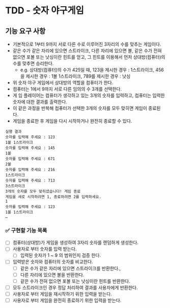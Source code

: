 # TDD - 숫자 야구게임

## 기능 요구 사항
- 기본적으로 1부터 9까지 서로 다른 수로 이루어진 3자리의 수를 맞추는 게임이다.
- 같은 수가 같은 자리에 있으면 스트라이크, 다른 자리에 있으면 볼, 같은 수가 전혀 없으면 포볼 또는 낫싱이란 힌트를 얻고, 그 힌트를 이용해서 먼저 상대방(컴퓨터)의 수를 맞추면 승리한다. 
  - e.g. 상대방(컴퓨터)의 수가 425일 때, 123을 제시한 경우 : 1스트라이크, 456을 제시한 경우 : 1볼 1스트라이크, 789를 제시한 경우 : 낫싱
- 위 숫자 야구 게임에서 상대방의 역할을 컴퓨터가 한다. 
- 컴퓨터는 1에서 9까지 서로 다른 임의의 수 3개를 선택한다. 
- 게 임 플레이어는 컴퓨터가 생각하고 있는 3개의 숫자를 입력하고, 컴퓨터는 입력한 숫자에 대한 결과를 출력한다.
- 이 같은 과정을 반복해 컴퓨터가 선택한 3개의 숫자를 모두 맞히면 게임이 종료된다.
- 게임을 종료한 후 게임을 다시 시작하거나 완전히 종료할 수 있다.
  
```text
실행 결과
숫자를 입력해 주세요 : 123
1볼 1스트라이크
숫자를 입력해 주세요 : 145
1볼
숫자를 입력해 주세요 : 671
2볼
숫자를 입력해 주세요 : 216
1스트라이크
숫자를 입력해 주세요 : 713
3스트라이크
3개의 숫자를 모두 맞히셨습니다! 게임 종료
게임을 새로 시작하려면 1, 종료하려면 2를 입력하세요.
1
숫자를 입력해 주세요 : 123
1볼 1스트라이크
…
```

### ✅ 구현할 기능 목록

- [ ] 컴퓨터(상대방)가 게임을 생성하여 3자리 숫자를 랜덤하게 생성한다.
- [ ] 사용자로 부터 숫자를 입력 받는다.
  - [ ] 입력된 숫자가 1 ~ 9 의 범위인지 검증 한다.
- [ ] 입력받은 숫자와 컴퓨터의 숫자를 비교한다.
  - [ ] 같은 수가 같은 자리에 있으면 스트라이크를 반환한다.,
  - [ ] 다른 자리에 있으면 볼을 반환한다.
  - [ ] 같은 수가 전혀 없으면 포볼 또는 낫싱이란 힌트를 반환한다.
- [ ] 모두 스트라이크인 경우 정답 처리하여 결과를 사용자에게 반환한다.
- [ ] 사용자로 부터 게임을 재시작하기 위한 입력을 받는다.
- [ ] 사용자로 부터 게임을 완전히 종료하기 위한 입력을 받는다.
